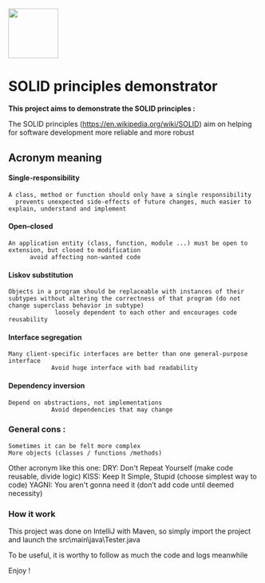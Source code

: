 # <img src="https://github.com/Phoenix1978/solid/icon.jpg" alt="" width=100/>  
SOLID principles demonstrator
========

**This project aims to demonstrate the SOLID principles :**

The SOLID principles (https://en.wikipedia.org/wiki/SOLID) aim on helping for software development more reliable and more robust
## Acronym meaning 
#### Single-responsibility
	A class, method or function should only have a single responsibility
      prevents unexpected side-effects of future changes, much easier to explain, understand and implement
#### Open–closed
	An application entity (class, function, module ...) must be open to extension, but closed to modification
	      avoid affecting non-wanted code 
#### Liskov substitution
	Objects in a program should be replaceable with instances of their subtypes without altering the correctness of that program (do not change superclass behavior in subtype)
                 loosely dependent to each other and encourages code reusability
				 
#### Interface segregation
	Many client-specific interfaces are better than one general-purpose interface
                Avoid huge interface with bad readability
				
#### Dependency inversion
	Depend on abstractions, not implementations
                Avoid dependencies that may change


### General cons :
	Sometimes it can be felt more complex
	More objects (classes / functions /methods)

Other acronym like this one:
DRY: Don't Repeat Yourself (make code reusable, divide logic)
KISS: Keep It Simple, Stupid (choose simplest way to code)
YAGNI: You aren't gonna need it (don’t add code until deemed necessity)



### How it work
This project was done on IntelliJ with Maven, so simply import the project and launch the src\main\java\Tester.java

To be useful, it is worthy to follow as much the code and logs meanwhile

Enjoy !